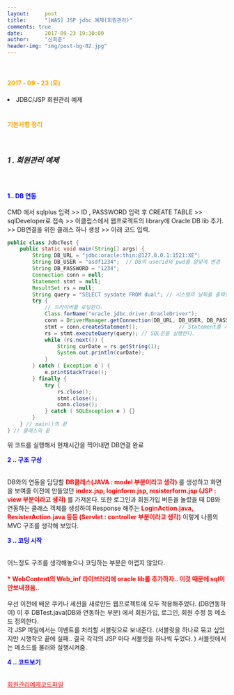 ```yaml
---
layout:     post
title:      "[WAS] JSP jdbc 예제(회원관리)"
comments: true
date:       2017-09-23 19:30:00
author:     "신희준"
header-img: "img/post-bg-02.jpg"
---
```

<br>
<H4 style ="font-weight:bold; color : orange">2017 - 09 - 23 (토)</H4>
<li>JDBC/JSP 회원관리 예제</li>


<br>
<H4 style ="font-weight:bold; color:orange;">기본사항 정리</H4>
<br>

<h5 style = "font-size: 17px; font-weight : bold;">1 . 회원관리 예제</h5>
<br>
<p><b style="color: blue">1.. DB 연동 </b><br><br>
CMD 에서 sqlplus 입력 >> ID , PASSWORD 입력 후 CREATE TABLE >> sqlDeveloper로 접속 >> 이클립스에서 웹프로젝트의 library에 Oracle DB lib 추가. >> DB연결을 위한 클래스 하나 생성 >> 아래 코드 입력.

 </p>


 ~~~java
public class JdbcTest {
     public static void main(String[] args) {
         String DB_URL = "jdbc:oracle:thin:@127.0.0.1:1521:XE";
         String DB_USER = "asdf1234";  // DB의 userid와 pwd를 알맞게 변경
         String DB_PASSWORD = "1234";
         Connection conn = null;
         Statement stmt = null;
         ResultSet rs = null;
         String query = "SELECT sysdate FROM dual"; // 시스템의 날짜를 출력한다.
         try {
             // 드라이버를 로딩한다.
             Class.forName("oracle.jdbc.driver.OracleDriver");
             conn = DriverManager.getConnection(DB_URL, DB_USER, DB_PASSWORD); // 데이터베이스의 연결을 설정한다.
             stmt = conn.createStatement();             // Statement를 가져온다.
             rs = stmt.executeQuery(query); // SQL문을 실행한다.
             while (rs.next()) {
                 String curDate = rs.getString(1);
                 System.out.println(curDate);
             }
         } catch ( Exception e ) {
             e.printStackTrace();
         } finally {
             try {
                 rs.close();
                 stmt.close();
                 conn.close();
             } catch ( SQLException e ) {}
         }
     } // main()의 끝
 } // 클래스의 끝
 ~~~


<p>위 코드를 실행해서 현재시간을 찍어내면 DB연결 완료 </p>


<p><b style = " color:blue">2 .. 구조 구상</b><br><br>

<p>
DB와의 연동을 담당할 <b style = "color:red">DB클래스(JAVA : model 부분이라고 생각)</b> 를 생성하고 화면을 보여줄 이전에 만들었던 <b style = "color:red">index.jsp, loginform.jsp, resisterform.jsp (JSP : view 부분이라고 생각)</b> 를 가져온다. 또한 로그인과 회원가입 버튼을 눌렀을 때 DB와 연동하는 클래스 객체를 생성하여 Response 해주는 <b style = "color:red;">LoginAction.java, ResisterAction.java 등등 (Servlet : controller 부분이라고 생각)</b> 이렇게 나름의 MVC 구조를 생각해 보았다.

</p>
<p><b style = " color:blue">3 .. 코딩 시작 </b><br><br>

<p>
어느정도 구조를 생각해놓으니 코딩하는 부분은 어렵지 않았다.<br><br>
<b style = "color:red">* WebContent의 Web_inf 라이브러리에 oracle lib를 추가하자.. 이것 때문에 sql이 안보내졌음..</b><br><br>
우선 이전에 배운 쿠키나 세션을 새로만든 웹프로젝트에 모두 적용해주었다. (DB연동하여)
이 후 DBTest.java(DB와 연동하는 부분) 에서 회원가입, 로그인, 회원 수정 등 메소드 정의한다.

<br>
각 JSP 파일에서는 이벤트를 처리할 서블릿으로 보내준다. (서블릿을 하나로 묶고 싶었지만 시행착오 끝에 실패.. 결국 각각의 JSP 마다 서블릿을 하나씩 두었다. ) 서블릿에서는 메소드를 불러와 실행시켜줌.
</p>

<p><b style = " color:blue">4 .. 코드보기 </b><br><br>

<a style ="color:red;" href="https://github.com/shj7242/practice">회원관리예제코드파일</a>
